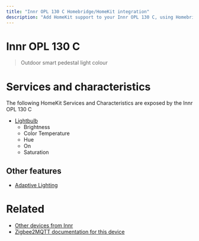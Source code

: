 ```yaml
---
title: "Innr OPL 130 C Homebridge/HomeKit integration"
description: "Add HomeKit support to your Innr OPL 130 C, using Homebridge, Zigbee2MQTT and homebridge-z2m."
---
```

<!---
This file has been GENERATED using src/docgen/docgen.ts
DO NOT EDIT THIS FILE MANUALLY!
-->
# Innr OPL 130 C
> Outdoor smart pedestal light colour


# Services and characteristics
The following HomeKit Services and Characteristics are exposed by
the Innr OPL 130 C

* [Lightbulb](../../light.md)
  * Brightness
  * Color Temperature
  * Hue
  * On
  * Saturation


## Other features
* [Adaptive Lighting](../../light.md)


# Related
* [Other devices from Innr](../index.md#innr)
* [Zigbee2MQTT documentation for this device](https://www.zigbee2mqtt.io/devices/OPL_130_C.html)